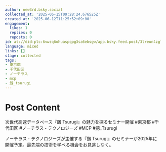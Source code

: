 ```yaml
---
author: new3rd.bsky.social
collected_at: '2025-06-15T09:28:24.676525Z'
created_at: '2025-06-12T11:25:52+09:00'
engagement:
  likes: 1
  replies: 0
  reposts: 0
id: at://did:plc:6vwzq6ohuaspqpg3sa6ebsgw/app.bsky.feed.post/3lreun4zglj2p
language: mixed
links: []
stage: collected
tags:
- 東京都
- 千代田区
- ノーチラス
- mcp
- 劔_tsurugi
---
```


# Post Content

次世代高速データベース『劔 Tsurugi』の魅力を探るセミナー開催 #東京都 #千代田区 #ノーチラス・テクノロジーズ #MCP #劔_Tsurugi

ノーチラス・テクノロジーズが主催する『劔 Tsurugi』のセミナーが2025年に開催予定。最先端の技術を学べる機会をお見逃しなく。